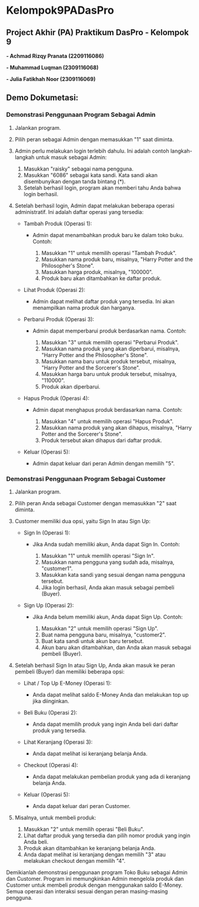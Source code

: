 # Kelompok9PADasPro
## **Project Akhir (PA) Praktikum DasPro - Kelompok 9**

**-  Achmad Rizqy Pranata
   (2209116086)**

**-  Muhammad Luqman
(2309116068)**

**-  Julia Fatikhah Noor
   (2309116069)**

## **Demo Dokumetasi:**

### **Demonstrasi Penggunaan Program Sebagai Admin**

1. Jalankan program.
2. Pilih peran sebagai Admin dengan memasukkan "1" saat diminta.
3. Admin perlu melakukan login terlebih dahulu. Ini adalah contoh langkah-langkah untuk masuk sebagai Admin:

   1. Masukkan "raisky" sebagai nama pengguna.
   2. Masukkan "6086" sebagai kata sandi. Kata sandi akan disembunyikan dengan tanda bintang (*).
   3. Setelah berhasil login, program akan memberi tahu Anda bahwa login berhasil.

4. Setelah berhasil login, Admin dapat melakukan beberapa operasi administratif. Ini adalah daftar operasi yang tersedia:
   - Tambah Produk (Operasi 1):

      - Admin dapat menambahkan produk baru ke dalam toko buku. Contoh:

         1. Masukkan "1" untuk memilih operasi "Tambah Produk".
         2. Masukkan nama produk baru, misalnya, "Harry Potter and the Philosopher's Stone".
         3. Masukkan harga produk, misalnya, "100000".
         4. Produk baru akan ditambahkan ke daftar produk.

   - Lihat Produk (Operasi 2):

      - Admin dapat melihat daftar produk yang tersedia. Ini akan menampilkan nama produk dan harganya.

   - Perbarui Produk (Operasi 3):

      - Admin dapat memperbarui produk berdasarkan nama. Contoh:

         1. Masukkan "3" untuk memilih operasi "Perbarui Produk".
         2. Masukkan nama produk yang akan diperbarui, misalnya, "Harry Potter and the Philosopher's Stone".
         3. Masukkan nama baru untuk produk tersebut, misalnya, "Harry Potter and the Sorcerer's Stone".
         4. Masukkan harga baru untuk produk tersebut, misalnya, "110000".
         5. Produk akan diperbarui.

   - Hapus Produk (Operasi 4):

      - Admin dapat menghapus produk berdasarkan nama. Contoh:

         1. Masukkan "4" untuk memilih operasi "Hapus Produk".
         2. Masukkan nama produk yang akan dihapus, misalnya, "Harry Potter and the Sorcerer's Stone".
         3. Produk tersebut akan dihapus dari daftar produk.

   - Keluar (Operasi 5):

      - Admin dapat keluar dari peran Admin dengan memilih "5".

### **Demonstrasi Penggunaan Program Sebagai Customer**

1. Jalankan program.
2. Pilih peran Anda sebagai Customer dengan memasukkan "2" saat diminta.
3. Customer memiliki dua opsi, yaitu Sign In atau Sign Up:
   - Sign In (Operasi 1):

      - Jika Anda sudah memiliki akun, Anda dapat Sign In. Contoh:

         1. Masukkan "1" untuk memilih operasi "Sign In".
         2. Masukkan nama pengguna yang sudah ada, misalnya, "customer1".
         3. Masukkan kata sandi yang sesuai dengan nama pengguna tersebut.
         4. Jika login berhasil, Anda akan masuk sebagai pembeli (Buyer).

   - Sign Up (Operasi 2):

      - Jika Anda belum memiliki akun, Anda dapat Sign Up. Contoh:

         1. Masukkan "2" untuk memilih operasi "Sign Up".
         2. Buat nama pengguna baru, misalnya, "customer2".
         3. Buat kata sandi untuk akun baru tersebut.
         4. Akun baru akan ditambahkan, dan Anda akan masuk sebagai pembeli (Buyer).

4. Setelah berhasil Sign In atau Sign Up, Anda akan masuk ke peran pembeli (Buyer) dan memiliki beberapa opsi:

   - Lihat / Top Up E-Money (Operasi 1):

      - Anda dapat melihat saldo E-Money Anda dan melakukan top up jika diinginkan.

   - Beli Buku (Operasi 2):

      - Anda dapat memilih produk yang ingin Anda beli dari daftar produk yang tersedia.

   - Lihat Keranjang (Operasi 3):

      - Anda dapat melihat isi keranjang belanja Anda.

   - Checkout (Operasi 4):

      - Anda dapat melakukan pembelian produk yang ada di keranjang belanja Anda.

   - Keluar (Operasi 5):

      - Anda dapat keluar dari peran Customer.

5. Misalnya, untuk membeli produk:

   1. Masukkan "2" untuk memilih operasi "Beli Buku".
   2. Lihat daftar produk yang tersedia dan pilih nomor produk yang ingin Anda beli.
   3. Produk akan ditambahkan ke keranjang belanja Anda.
   4. Anda dapat melihat isi keranjang dengan memilih "3" atau melakukan checkout dengan memilih "4".

Demikianlah demonstrasi penggunaan program Toko Buku sebagai Admin dan Customer. Program ini memungkinkan Admin mengelola produk dan Customer untuk membeli produk dengan menggunakan saldo E-Money. Semua operasi dan interaksi sesuai dengan peran masing-masing pengguna.
